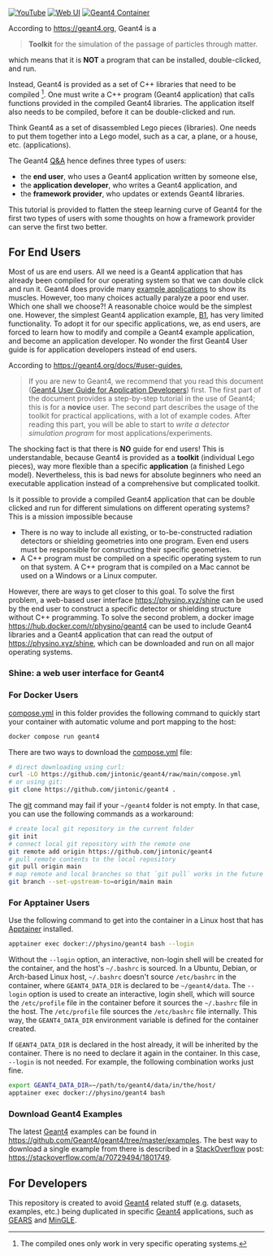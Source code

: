 [![YouTube](https://img.shields.io/badge/You-Tube-red?style=flat)](https://www.youtube.com/@physino)
[![Web UI](https://img.shields.io/badge/Web-UI-blue?style=flat)](shine:-web-ui-for-geant4)
[![Geant4 Container](https://img.shields.io/badge/Geant4-Container-yellow?style=flat)](geant4-container)

According to <https://geant4.org>, Geant4 is a
> **Toolkit** for the simulation of the passage of particles through matter.

which means that it is **NOT** a program that can be installed, double-clicked, and run.

Instead, Geant4 is provided as a set of C++ libraries that need to be compiled [^1]. One must write a C++ program (Geant4 application) that calls functions provided in the compiled Geant4 libraries. The application itself also needs to be compiled, before it can be double-clicked and run.

[^1]: The compiled ones only work in very specific operating systems.

Think Geant4 as a set of disassembled Lego pieces (libraries). One needs to put them together into a Lego model, such as a car, a plane, or a house, etc. (applications).

The Geant4 [Q&A] hence defines three types of users:

- the **end user**, who uses a Geant4 application written by someone else,
- the **application developer**, who writes a Geant4 application, and
- the **framework provider**, who updates or extends Geant4 libraries.

This tutorial is provided to flatten the steep learning curve of Geant4 for the first two types of users with some thoughts on how a framework provider can serve the first two better.

[Q&A]: https://geant4-userdoc.web.cern.ch/UsersGuides/IntroductionToGeant4/html/IntroductionToG4.html#software-knowledge-required-to-use-the-geant4-toolkit

## For End Users

Most of us are end users. All we need is a Geant4 application that has already been compiled for our operating system so that we can double click and run it. Geant4 does provide many [example applications] to show its muscles. However, too many choices actually paralyze a poor end user. Which one shall we choose?! A reasonable choice would be the simplest one. However, the simplest Geant4 application example, [B1][], has very limited functionality. To adopt it for our specific applications, we, as end users, are forced to learn how to modify and compile a Geant4 example application, and become an application developer. No wonder the first Geant4 User guide is for application developers instead of end users.

[example applications]: https://geant4-userdoc.web.cern.ch/UsersGuides/ForApplicationDeveloper/html/Examples/examples.html
[B1]: https://geant4-userdoc.web.cern.ch/UsersGuides/ForApplicationDeveloper/html/Examples/BasicCodes.html#exmpbasic-b1

According to <https://geant4.org/docs/#user-guides>, 
> If you are new to Geant4, we recommend that you read this document ([Geant4 User Guide for Application Developers]) first. The first part of the document provides a step-by-step tutorial in the use of Geant4; this is for a **novice** user. The second part describes the usage of the toolkit for practical applications, with a lot of example codes. After reading this part, you will be able to start to *write a detector simulation program* for most applications/experiments.

[Geant4 User Guide for Application Developers]: https://geant4-userdoc.web.cern.ch/UsersGuides/ForApplicationDeveloper/html/index.html

The shocking fact is that there is **NO** guide for end users! This is understandable, because Geant4 is provided as a **toolkit** (individual Lego pieces), way more flexible than a specific **application** (a finished Lego model). Nevertheless, this is bad news for absolute beginners who need an executable application instead of a comprehensive but complicated toolkit.

Is it possible to provide a compiled Geant4 application that can be double clicked and run for different simulations on different operating systems? This is a mission impossible because

- There is no way to include all existing, or to-be-constructed radiation detectors or shielding geometries into one program. Even end users must be responsible for constructing their specific geometries.
- A C++ program must be compiled on a specific operating system to run on that system. A C++ program that is compiled on a Mac cannot be used on a Windows or a Linux computer.

However, there are ways to get closer to this goal. To solve the first problem, a web-based user interface <https://physino.xyz/shine> can be used by the end user to construct a specific detector or shielding structure without C++ programming. To solve the second problem, a docker image <https://hub.docker.com/r/physino/geant4> can be used to include Geant4 libraries and a Geant4 application that can read the output of <https://physino.xyz/shine>, which can be downloaded and run on all major operating systems.

### Shine: a web user interface for Geant4

### For Docker Users

[compose.yml](compose.yml) in this folder provides the following command to quickly start your container with automatic volume and port mapping to the host:

```sh
docker compose run geant4
```

There are two ways to download the [compose.yml](compose.yml) file:

```sh
# direct downloading using curl:
curl -LO https://github.com/jintonic/geant4/raw/main/compose.yml
# or using git:
git clone https://github.com/jintonic/geant4 .
```

The [git][] command may fail if your `~/geant4` folder is not empty. In that case, you can use the following commands as a workaround:

```sh
# create local git repository in the current folder
git init
# connect local git repository with the remote one
git remote add origin https://github.com/jintonic/geant4
# pull remote contents to the local repository
git pull origin main
# map remote and local branches so that `git pull` works in the future
git branch --set-upstream-to=origin/main main
```

### For Apptainer Users

Use the following command to get into the container in a Linux host that has [Apptainer][] installed.

```sh
apptainer exec docker://physino/geant4 bash --login
```

Without the `--login` option, an interactive, non-login shell will be created for the container, and the host's `~/.bashrc` is sourced. In a Ubuntu, Debian, or Arch-based Linux host, `~/.bashrc` doesn't source `/etc/bashrc` in the container, where `GEANT4_DATA_DIR` is declared to be `~/geant4/data`. The `--login` option is used to create an interactive, login shell, which will source the `/etc/profile` file in the container before it sources the `~/.bashrc` file in the host. The `/etc/profile` file sources the `/etc/bashrc` file internally. This way, the `GEANT4_DATA_DIR` environment variable is defined for the container created.

If `GEANT4_DATA_DIR` is declared in the host already, it will be inherited by the container. There is no need to declare it again in the container. In this case, `--login` is not needed. For example, the following combination works just fine.

```sh
export GEANT4_DATA_DIR=~/path/to/geant4/data/in/the/host/
apptainer exec docker://physino/geant4 bash
```

### Download Geant4 Examples
The latest [Geant4][] examples can be found in <https://github.com/Geant4/geant4/tree/master/examples>. The best way to download a single example from there is described in a [StackOverflow][] post: <https://stackoverflow.com/a/70729494/1801749>.

## For Developers

This repository is created to avoid [Geant4][] related stuff (e.g. datasets, examples, etc.) being duplicated in specific [Geant4][] applications, such as [GEARS][] and [MinGLE][].

[StackOverflow]: https://stackoverflow.com
[git]: https://git-scm.com
[Apptainer]: https://apptainer.org
[Geant4]: https://geant4.org
[GEARS]: https://github.com/jintonic/gears
[MinGLE]: https://github.com/jintonic/mingle


